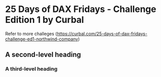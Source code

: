 # 25 Days of DAX Fridays - Challenge Edition 1 by Curbal 
Refer to more challeges (https://curbal.com/25-days-of-dax-fridays-challenge-ed1-northwind-company)


## A second-level heading
### A third-level heading
